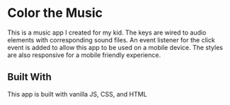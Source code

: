 # Color the Music

This is a music app I created for my kid. The keys are wired to audio elements with corresponding sound files.  An event listener for the click event is added to allow this app to be used on a mobile device. The styles are also responsive for a mobile friendly experience.

## Built With

This app is built with vanilla JS, CSS, and HTML
